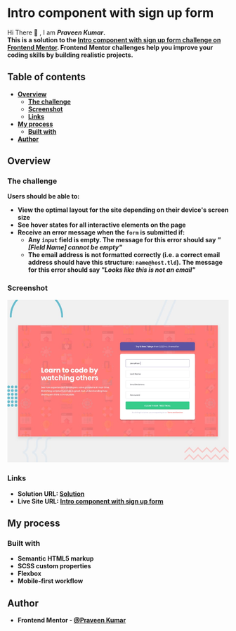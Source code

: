# Intro component with sign up form
Hi There 👋 , I am <i><b>Praveen Kumar<b></i>.<br>
This is a solution to the [Intro component with sign up form challenge on Frontend Mentor](https://www.frontendmentor.io/challenges/intro-component-with-signup-form-5cf91bd49edda32581d28fd1). Frontend Mentor challenges help you improve your coding skills by building realistic projects. 

## Table of contents

- [Overview](#overview)
  - [The challenge](#the-challenge)
  - [Screenshot](#screenshot)
  - [Links](#links)
- [My process](#my-process)
  - [Built with](#built-with)
- [Author](#author)

## Overview

### The challenge

Users should be able to:

- View the optimal layout for the site depending on their device's screen size
- See hover states for all interactive elements on the page
- Receive an error message when the `form` is submitted if:
  - Any `input` field is empty. The message for this error should say *"[Field Name] cannot be empty"*
  - The email address is not formatted correctly (i.e. a correct email address should have this structure: `name@host.tld`). The message for this error should say *"Looks like this is not an email"*

### Screenshot

![Design](/design/desktop-preview.jpg)

### Links

- Solution URL: [Solution](https://github.com/praveenkumar-11/Intro-Component-With-Signup-Form.git)
- Live Site URL: [Intro component with sign up form](https://e27a36fd.intro-component-with-signup-form-5p4.pages.dev/)

## My process

### Built with

- Semantic HTML5 markup
- SCSS custom properties
- Flexbox
- Mobile-first workflow


## Author

- Frontend Mentor - [@Praveen Kumar](https://www.frontendmentor.io/profile/praveenkumar-11)

